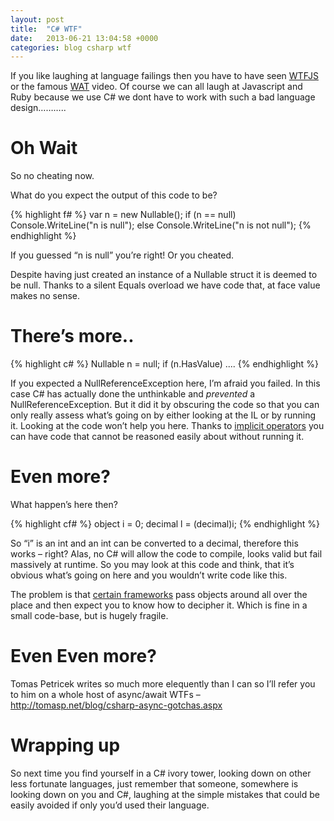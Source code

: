 ```yaml
---
layout: post
title:  "C# WTF"
date:   2013-06-21 13:04:58 +0000
categories: blog csharp wtf
---
```


If you like laughing at language failings then you have to have seen [WTFJS](https://wtfjs.com/) or the famous [WAT](http://www.youtube.com/watch?v=kXEgk1Hdze0) video. Of course we can all laugh at Javascript and Ruby because we use C# we dont have to work with such a bad language design………..

# Oh Wait

So no cheating now.

What do you expect the output of this code to be?

{% highlight f# %}
var n = new Nullable<int>();
if (n == null)
    Console.WriteLine("n is null");
else
    Console.WriteLine("n is not null");
{% endhighlight %}

If you guessed “n is null” you’re right! Or you cheated.

Despite having just created an instance of a Nullable struct it is deemed to be null. Thanks to a silent Equals overload we have code that, at face value makes no sense.

# There’s more..

{% highlight c# %}
Nullable<int> n = null;
if (n.HasValue) ....
{% endhighlight %}

If you expected a NullReferenceException here, I’m afraid you failed. In this case C# has actually done the unthinkable and *prevented* a NullReferenceException. But it did it by obscuring the code so that you can only really assess what’s going on by either looking at the IL or by running it. Looking at the code won’t help you here. Thanks to [implicit operators](https://docs.microsoft.com/en-us/dotnet/csharp/language-reference/keywords/implicit) you can have code that cannot be reasoned easily about without running it.

# Even more?

What happen’s here then?

{% highlight cf# %}
object i = 0;
decimal l = (decimal)i;
{% endhighlight %}

So “i” is an int and an int can be converted to a decimal, therefore this works – right? Alas, no C# will allow the code to compile, looks valid but fail massively at runtime. So you may look at this code and think, that it’s obvious what’s going on here and you wouldn’t write code like this.

The problem is that [certain frameworks](https://en.wikipedia.org/wiki/Windows_Presentation_Foundation) pass objects around all over the place and then expect you to know how to decipher it. Which is fine in a small code-base, but is hugely fragile.

# Even Even more?

Tomas Petricek writes so much more elequently than I can so I’ll refer you to him on a whole host of async/await WTFs – http://tomasp.net/blog/csharp-async-gotchas.aspx

# Wrapping up

So next time you find yourself in a C# ivory tower, looking down on other less fortunate languages, just remember that someone, somewhere is looking down on you and C#, laughing at the simple mistakes that could be easily avoided if only you’d used their language.